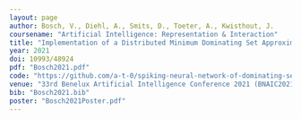 ```yaml
---
layout: page
author: Bosch, V., Diehl, A., Smits, D., Toeter, A., Kwisthout, J.
coursename: "Artificial Intelligence: Representation & Interaction"
title: "Implementation of a Distributed Minimum Dominating Set Approximation Algorithm in a Spiking Neural Network"
year: 2021
doi: 10993/48924
pdf: "Bosch2021.pdf"
code: "https://github.com/a-t-0/spiking-neural-network-of-dominating-set-approximation"
venue: "33rd Benelux Artificial Intelligence Conference 2021 (BNAIC2021)"
bib: "Bosch2021.bib"
poster: "Bosch2021Poster.pdf"
---
```

